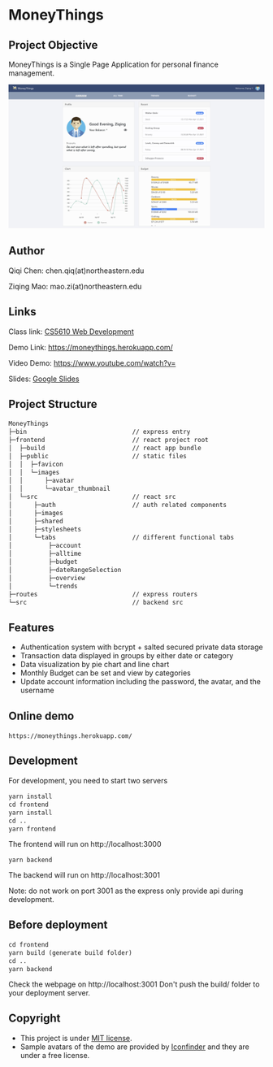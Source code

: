 # MoneyThings

## Project Objective

MoneyThings is a Single Page Application for personal finance management.

![index](./assets/index.jpg)

## Author
Qiqi Chen: chen.qiq(at)northeastern.edu

Ziqing Mao: mao.zi(at)northeastern.edu

## Links

Class link: [CS5610 Web Development](https://johnguerra.co/classes/webDevelopment_spring_2021/)

Demo Link: https://moneythings.herokuapp.com/

Video Demo: https://www.youtube.com/watch?v=

Slides: [Google Slides](https://docs.google.com/presentation/d/1y_3bIUTJU2RH0gSmEjfV3OPCCm_Lu_l-Vt82BG1s3_w/edit?ts=60740999)

## Project Structure

```
MoneyThings
├─bin                             // express entry
├─frontend                        // react project root
│  ├─build                        // react app bundle
│  ├─public                       // static files
│  │  ├─favicon
│  │  └─images
│  │      ├─avatar
│  │      └─avatar_thumbnail
│  └─src                          // react src
│      ├─auth                     // auth related components
│      ├─images
│      ├─shared
│      ├─stylesheets
│      └─tabs                     // different functional tabs
│          ├─account
│          ├─alltime
│          ├─budget
│          ├─dateRangeSelection
│          ├─overview
│          └─trends
├─routes                          // express routers
└─src                             // backend src
```

## Features

- Authentication system with bcrypt + salted secured private data storage
- Transaction data displayed in groups by either date or category
- Data visualization by pie chart and line chart
- Monthly Budget can be set and view by categories
- Update account information including the password, the avatar, and the username   

## Online demo

```https://moneythings.herokuapp.com/```

## Development

For development, you need to start two servers
```
yarn install
cd frontend
yarn install
cd ..
yarn frontend
```
The frontend will run on http://localhost:3000
```
yarn backend
```
The backend will run on http://localhost:3001

Note: do not work on port 3001 as the express only provide api during development.

## Before deployment

```
cd frontend
yarn build (generate build folder)
cd ..
yarn backend
```
Check the webpage on http://localhost:3001
Don't push the build/ folder to your deployment server.

## Copyright
- This project is under [MIT license](./LICENSE). 
- Sample avatars of the demo are provided by [Iconfinder](https://www.iconfinder.com/iconsets/business-avatar-1) and they are under a free license.